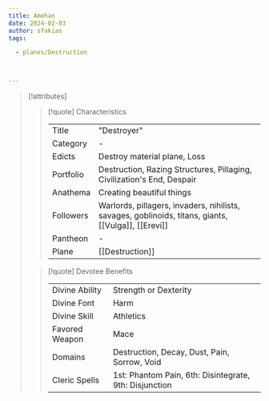 ```yaml
---
title: Amehan
date: 2024-02-03
author: sfakias
tags:

  - planes/Destruction



---
```

> [!attributes]
> 
> > [!quote] Characteristics
> >
> > | | |
> > | --- | --- |
> > | Title |  "Destroyer" |
> > | Category |  - |
> > | Edicts |  Destroy material plane, Loss |
> > | Portfolio |  Destruction, Razing Structures, Pillaging, Civilization's End, Despair |
> > | Anathema |  Creating beautiful things |
> > | Followers |  Warlords, pillagers, invaders, nihilists, savages, goblinoids, titans, giants, [[Vulga]], [[Erevi]] |
> > | Pantheon |  - |
> > | Plane |  [[Destruction]] |
>
> > [!quote] Devotee Benefits
> > 
> > | | |
> > | --- | --- |
> > | Divine Ability |  Strength or Dexterity |
> > | Divine Font |  Harm |
> > | Divine Skill |  Athletics |
> > | Favored Weapon |  Mace |
> > | Domains |  Destruction, Decay, Dust, Pain, Sorrow, Void |
> > | Cleric Spells |  1st: Phantom Pain, 6th: Disintegrate, 9th: Disjunction |

